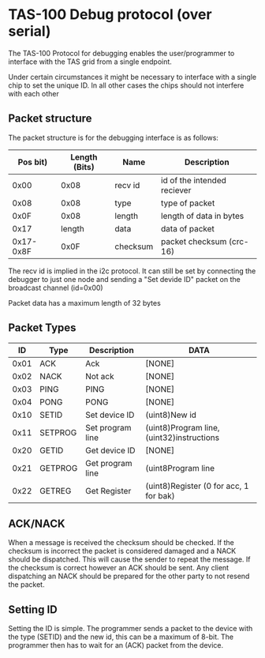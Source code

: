 TAS-100 Debug protocol (over serial)
====================================

The TAS-100 Protocol for debugging enables the user/programmer to interface with
the TAS grid from a single endpoint.

Under certain circumstances it might be necessary to interface with a single
chip to set the unique ID. In all other cases the chips should not interfere
with each other

Packet structure
----------------

The packet structure is for the debugging interface is as follows:

| Pos bit)   | Length (Bits)   | Name      | Description                   |
| ---------- | --------------- | --------- | ----------------------------- |
| 0x00       | 0x08            | recv id   | id of the intended reciever   |
| 0x08       | 0x08            | type      | type of packet                |
| 0x0F       | 0x08            | length    | length of data in bytes       |
| 0x17       | length          | data      | data of packet                |
| 0x17-0x8F  | 0x0F            | checksum  | packet checksum (crc-16)      |

The recv id is implied in the i2c protocol. It can still be set by connecting
the debugger to just one node and sending a "Set devide ID" packet on the
broadcast channel (id=0x00)

Packet data has a maximum length of 32 bytes

Packet Types
------------

| ID     | Type      | Description        | DATA                                      |
| ------ | --------- | ------------------ | ----------------------------------------- |
| 0x01   | ACK       | Ack                | [NONE]                                    |
| 0x02   | NACK      | Not ack            | [NONE]                                    |
| 0x03   | PING      | PING               | [NONE]                                    |
| 0x04   | PONG      | PONG               | [NONE]                                    |
| 0x10   | SETID     | Set device ID      | (uint8)New id                             |
| 0x11   | SETPROG   | Set program line   | (uint8)Program line, (uint32)instructions |
| 0x20   | GETID     | Get device ID      | [NONE]                                    |
| 0x21   | GETPROG   | Get program line   | (uint8Program line                        |
| 0x22   | GETREG    | Get Register       | (uint8)Register (0 for acc, 1 for bak)    |

ACK/NACK
--------

When a message is received the checksum should be checked. If the checksum is
incorrect the packet is considered damaged and a NACK should be dispatched. This
will cause the sender to repeat the message. If the checksum is correct however
an ACK should be sent. Any client dispatching an NACK should be prepared for the
other party to not resend the packet.

Setting ID
----------

Setting the ID is simple. The programmer sends a packet to the device with the
type (SETID) and the new id, this can be a maximum of 8-bit. The programmer then
has to wait for an (ACK) packet from the device.
